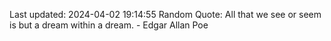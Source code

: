 Last updated: 2024-04-02 19:14:55
Random Quote: All that we see or seem is but a dream within a dream. - Edgar Allan Poe